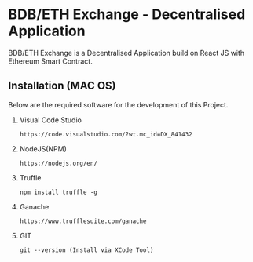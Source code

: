 # BDB/ETH Exchange - Decentralised Application

BDB/ETH Exchange is a Decentralised Application build on React JS with Ethereum Smart Contract.


## Installation (MAC OS)
Below are the required software for the development of this Project.
1. Visual Code Studio
    ```
    https://code.visualstudio.com/?wt.mc_id=DX_841432
    ```
3. NodeJS(NPM)
    ```
    https://nodejs.org/en/
    ```
4. Truffle
    ```
    npm install truffle -g
    ```
4. Ganache
    ```
    https://www.trufflesuite.com/ganache
    ```
6. GIT
    ```
    git --version (Install via XCode Tool)
    ```




